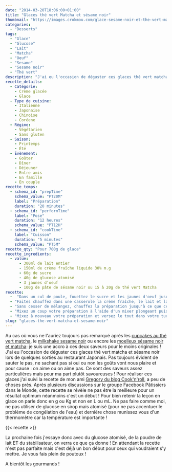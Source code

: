 ```yaml
---
date: "2014-03-20T18:06:00+01:00"
title: "Glaces thé vert Matcha et sésame noir"
thumbnail: "https://images.crokmou.com/glace-sesame-noir-et-the-vert-matcha.jpg"
categories:
  - "Desserts"
tags:
  - "Glace"
  - "Glucose"
  - "Lait"
  - "Matcha"
  - "Oeuf"
  - "Sesame"
  - "Sesame noir"
  - "Thé vert"
description: "J'ai eu l'occasion de déguster ces glaces thé vert matcha et sésame noir lors de quelques sorties au restaurant Japonais : on aime ou on aime pas."
recette_details:
  - Catégorie:
    - Crème glacée
    - Glace
  - Type de cuisine:
    - Italienne
    - Japonaise
    - Chinoise
    - Coréene
  - Régime:
    - Végétarien
    - Sans gluten
  - Saison:
    - Printemps
    - Été
  - Évènement:
    - Goûter
    - Dîner
    - Déjeuner
    - Entre amis
    - En famille
    - En couple
recette_temps:
  - schema_id: "prepTime"
    schema_value: "PT20M"
    label: "Préparation"
    duration: "20 minutes"
  - schema_id: "performTime"
    label: "Pose"
    duration: "12 heures"
    schema_value: "PT12H"
  - schema_id: "cookTime"
    label: "Cuisson"
    duration: "5 minutes"
    schema_value: "PT5M"
recette_qty: "Pour 700g de glace"
recette_ingredients: 
  - value:
      - 300ml de lait entier
      - 150ml de crème fraîche liquide 30% m.g
      - 60g de sucre
      - 40g de glucose atomisé
      - 3 jaunes d’oeuf
      - 100g de pâte de sésame noir ou 15 à 20g de thé vert Matcha
recette:
  -  "Dans un cul de poule, fouettez le sucre et les jaunes d'oeuf jusqu'à blanchiment du mélange. Ajoutez ensuite le glucose et mélangez."
  - "Faites chauffez dans une casserole la crème fraîche, le lait et la pâte de sésame noir (ou le thé vert) jusqu'à 40/43°C. Versez ensuite les liquides sur le mélange sucre/oeuf et mélangez bien. Versez le tout dans votre casserole et mettez de nouveau sur le feu."
  - "Sans cesser de mélangez, chauffez la préparation jusqu'à ce que celle-ci nappe votre cuillère en bois (en faisant bien attention de ne pas dépasser les 83/85°C pour ne pas que les oeufs coagulent). Pour vérifier que la crème soit comme il faut, il vous suffit de passer votre doigt sur le dos de votre cuillère enrobée de crème, si la trace laissée est nette et stable c'est prêt !"
  - "Mixez un coup votre préparation à l'aide d'un mixer plongeant puis versez le tout dans un récipient et laissez entre 6 à 12h au réfrigérateur."
  - "Mixez à nouveau votre préparation et versez le tout dans votre turbine à glace ou sorbetière. Lorsque votre glace à une consistance assez crémeuse et onctueuse, versez dans un bac à glace et deux choix s'offrent à vous : dégustez de suite ou placez votre glace au congélateur !"
slug: "glaces-the-vert-matcha-et-sesame-noir"
---
```


Au cas où vous ne l'auriez toujours pas remarqué après les [cupcakes au thé vert matcha](https://crokmou.com/cupcakes-au-the-vert-matcha-et-chocolat-blanc/), le [milkshake sesame noir](https://crokmou.com/milkshake-au-lait-de-riz-glace-au-sesame-noir-banane-et-citron-vert-rice-milk-shake-with-black-sesame-ice-cream-banana-and-lime/) ou encore les [moelleux sésame noir et matcha](https://crokmou.com/moelleux-au-sesame-noir-glacage-chocolat-blanc-et-the-vert-matcha/): je suis une accro à ces deux saveurs pour le moins originales ! J'ai eu l'occasion de déguster ces glaces thé vert matcha et sésame noir lors de quelques sorties au restaurant Japonais. Pas toujours évident de sauter le pas, ne sachant pas si oui ou non les goûts vont nous plaire et pour cause : on aime ou on aime pas. Ce sont des saveurs assez particulières mais pour ma part plutôt savoureuses ! Pour réaliser ces glaces j'ai suivi la recette de mon ami <a href="http://www.cookandroll.eu/archives/2011/04/20/20941841.html" rel="nofollow" target="_blank">Gregory du blog Cook'n'roll</a>, a peu de choses près. Après plusieurs discussions sur le groupe Facebook Pâtissiers dans le Monde, cette recette se révèle ne pas être la meilleure pour un résultat optimum néanmoins c'est un début ! Pour bien retenir la leçon en glace on parle donc en g ou Kg et non en L ou mL. Ne pas faire comme moi, ne pas utiliser de glucose en sirop mais atomisé (pour ne pas accentuer le problème de congélation de l'eau) et dernière chose munissez vous d'un thermomètre car la température est importante !

{{< recette >}}

La prochaine fois j'essaye donc avec du glucose atomisé, de la poudre de lait ET du stabilisateur, on verra ce que ça donne ! En attendant la recette n'est pas parfaite mais c'est déjà un bon début pour ceux qui voudraient s'y mettre. Je vous fais plein de poutoux ! 

A bientôt les gourmands !
